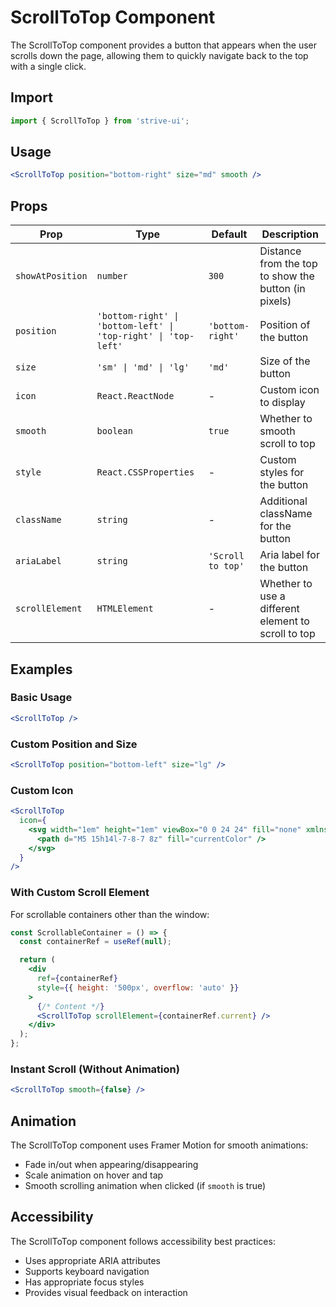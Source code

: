 # ScrollToTop Component

The ScrollToTop component provides a button that appears when the user scrolls down the page, allowing them to quickly navigate back to the top with a single click.

## Import

```jsx
import { ScrollToTop } from 'strive-ui';
```

## Usage

```jsx
<ScrollToTop position="bottom-right" size="md" smooth />
```

## Props

| Prop | Type | Default | Description |
|------|------|---------|-------------|
| `showAtPosition` | `number` | `300` | Distance from the top to show the button (in pixels) |
| `position` | `'bottom-right' \| 'bottom-left' \| 'top-right' \| 'top-left'` | `'bottom-right'` | Position of the button |
| `size` | `'sm' \| 'md' \| 'lg'` | `'md'` | Size of the button |
| `icon` | `React.ReactNode` | - | Custom icon to display |
| `smooth` | `boolean` | `true` | Whether to smooth scroll to top |
| `style` | `React.CSSProperties` | - | Custom styles for the button |
| `className` | `string` | - | Additional className for the button |
| `ariaLabel` | `string` | `'Scroll to top'` | Aria label for the button |
| `scrollElement` | `HTMLElement` | - | Whether to use a different element to scroll to top |

## Examples

### Basic Usage

```jsx
<ScrollToTop />
```

### Custom Position and Size

```jsx
<ScrollToTop position="bottom-left" size="lg" />
```

### Custom Icon

```jsx
<ScrollToTop 
  icon={
    <svg width="1em" height="1em" viewBox="0 0 24 24" fill="none" xmlns="http://www.w3.org/2000/svg">
      <path d="M5 15h14l-7-8-7 8z" fill="currentColor" />
    </svg>
  }
/>
```

### With Custom Scroll Element

For scrollable containers other than the window:

```jsx
const ScrollableContainer = () => {
  const containerRef = useRef(null);

  return (
    <div 
      ref={containerRef} 
      style={{ height: '500px', overflow: 'auto' }}
    >
      {/* Content */}
      <ScrollToTop scrollElement={containerRef.current} />
    </div>
  );
};
```

### Instant Scroll (Without Animation)

```jsx
<ScrollToTop smooth={false} />
```

## Animation

The ScrollToTop component uses Framer Motion for smooth animations:

- Fade in/out when appearing/disappearing
- Scale animation on hover and tap
- Smooth scrolling animation when clicked (if `smooth` is true)

## Accessibility

The ScrollToTop component follows accessibility best practices:

- Uses appropriate ARIA attributes
- Supports keyboard navigation
- Has appropriate focus styles
- Provides visual feedback on interaction
